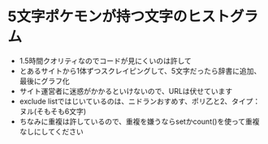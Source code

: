 # 5文字ポケモンが持つ文字のヒストグラム
+ 1.5時間クオリティなのでコードが見にくいのは許して
+ とあるサイトから1体ずつスクレイピングして、5文字だったら辞書に追加、最後にグラフ化
+ サイト運営者に迷惑がかかるといけないので、URLは伏せています
+ exclude listではじいているのは、ニドランおすめす、ポリ乙と2、タイプ：ヌル(そもそも6文字)
+ ちなみに重複は許しているので、重複を嫌うならsetかcount()を使って重複なしにしてください
